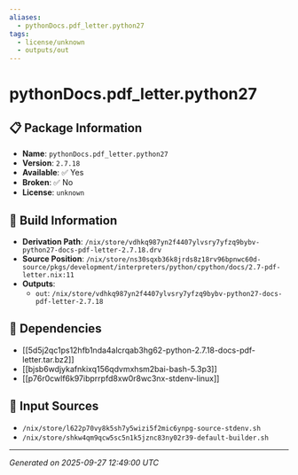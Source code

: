```yaml
---
aliases:
  - pythonDocs.pdf_letter.python27
tags:
  - license/unknown
  - outputs/out
---
```


# pythonDocs.pdf_letter.python27

## 📋 Package Information

- **Name**: `pythonDocs.pdf_letter.python27`
- **Version**: `2.7.18`
- **Available**: ✅ Yes
- **Broken**: ✅ No
- **License**: `unknown`

## 🔧 Build Information

- **Derivation Path**: `/nix/store/vdhkq987yn2f4407ylvsry7yfzq9bybv-python27-docs-pdf-letter-2.7.18.drv`
- **Source Position**: `/nix/store/ns30sqxb36k8jrds8z18rv96bpnwc60d-source/pkgs/development/interpreters/python/cpython/docs/2.7-pdf-letter.nix:11`
- **Outputs**:
  - `out`:  `/nix/store/vdhkq987yn2f4407ylvsry7yfzq9bybv-python27-docs-pdf-letter-2.7.18`

## 🔗 Dependencies

- [[5d5j2qc1ps12hfb1nda4alcrqab3hg62-python-2.7.18-docs-pdf-letter.tar.bz2]]
- [[bjsb6wdjykafnkixq156qdvmxhsm2bai-bash-5.3p3]]
- [[p76r0cwlf6k97ibprrpfd8xw0r8wc3nx-stdenv-linux]]

## 📁 Input Sources

- `/nix/store/l622p70vy8k5sh7y5wizi5f2mic6ynpg-source-stdenv.sh`
- `/nix/store/shkw4qm9qcw5sc5n1k5jznc83ny02r39-default-builder.sh`

---
*Generated on 2025-09-27 12:49:00 UTC*
